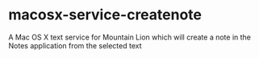 macosx-service-createnote
=========================

A Mac OS X text service for Mountain Lion which will create a note in the Notes application from the selected text